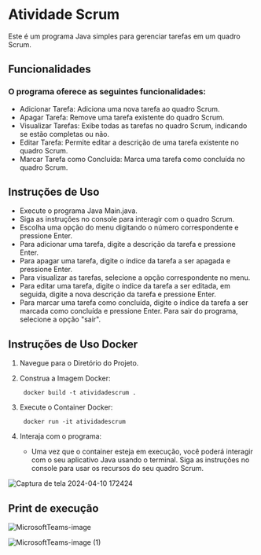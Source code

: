 # Atividade Scrum
Este é um programa Java simples para gerenciar tarefas em um quadro Scrum.
 
## Funcionalidades
 
### O programa oferece as seguintes funcionalidades:
 
- Adicionar Tarefa: Adiciona uma nova tarefa ao quadro Scrum.
- Apagar Tarefa: Remove uma tarefa existente do quadro Scrum.
- Visualizar Tarefas: Exibe todas as tarefas no quadro Scrum, indicando se estão completas ou não.
- Editar Tarefa: Permite editar a descrição de uma tarefa existente no quadro Scrum.
- Marcar Tarefa como Concluída: Marca uma tarefa como 
concluída no quadro Scrum.
 
## Instruções de Uso
 
- Execute o programa Java Main.java.
- Siga as instruções no console para interagir com o quadro Scrum.
- Escolha uma opção do menu digitando o número correspondente e pressione Enter.
- Para adicionar uma tarefa, digite a descrição da tarefa e pressione Enter.
- Para apagar uma tarefa, digite o índice da tarefa a ser apagada e pressione Enter.
- Para visualizar as tarefas, selecione a opção correspondente no menu.
- Para editar uma tarefa, digite o índice da tarefa a ser editada, em seguida, digite a nova descrição da tarefa e pressione Enter.
- Para marcar uma tarefa como concluída, digite o índice da tarefa a ser marcada como concluída e pressione Enter.
Para sair do programa, selecione a opção "sair".

## Instruções de Uso Docker
1. Navegue para o Diretório do Projeto.
2. Construa a Imagem Docker:
   
        docker build -t atividadescrum . 
       
3. Execute o Container Docker:
   
        docker run -it atividadescrum 
       
4. Interaja com o programa:
   * Uma vez que o container esteja em execução, você poderá interagir com o seu aplicativo Java usando o terminal. Siga as instruções no console para usar os recursos do seu quadro Scrum.
  
![Captura de tela 2024-04-10 172424](https://github.com/matheus3pires/Atividade-Scrum-ADS1231-Devops/assets/87993331/c75ef718-5f86-445e-bbbb-17dc657ae9cc)

## Print de execução
 
![MicrosoftTeams-image](https://github.com/matheus3pires/Atividade-Scrum-ADS1231-Devops/assets/87993331/094183f5-0615-46cf-9522-5f848b92517d)


![MicrosoftTeams-image (1)](https://github.com/matheus3pires/Atividade-Scrum-ADS1231-Devops/assets/87993331/43dce232-eaf5-47b5-8ab3-5ecc5f262680)

 
